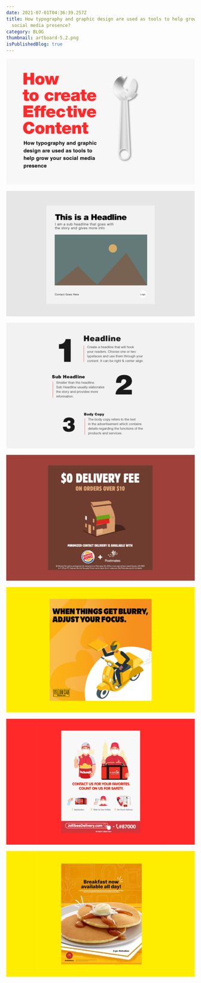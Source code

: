 ```yaml
---
date: 2021-07-01T04:36:39.257Z
title: How typography and graphic design are used as tools to help grow your
  social media presence?
category: BLOG
thumbnail: artboard-5.2.png
isPublishedBlog: true
---
```

![](artboard-1.png)

![](artboard-1-copy.png)

![](artboard-2.png)

![](artboard-3.png)

![](artboard-4.png)

![](artboard-5.png)

![](artboard-6.png)